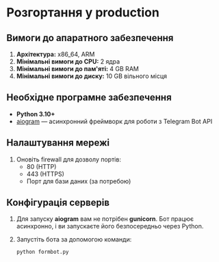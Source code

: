 # Розгортання у production

## Вимоги до апаратного забезпечення

1. **Архітектура:** x86_64, ARM
2. **Мінімальні вимоги до CPU:** 2 ядра
3. **Мінімальні вимоги до пам'яті:** 4 GB RAM
4. **Мінімальні вимоги до диску:** 10 GB вільного місця

## Необхідне програмне забезпечення

- **Python 3.10+**
- [aiogram](https://docs.aiogram.dev/en/latest/) — асинхронний фреймворк для роботи з Telegram Bot API

## Налаштування мережі

1. Оновіть firewall для дозволу портів:
   - 80 (HTTP)
   - 443 (HTTPS)
   - Порт для бази даних (за потребою)

## Конфігурація серверів

1. Для запуску **aiogram** вам не потрібен **gunicorn**. Бот працює асинхронно, і ви запускаєте його безпосередньо через Python.

2. Запустіть бота за допомогою команди:
   ```bash
   python formbot.py
